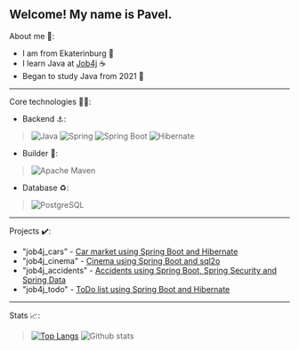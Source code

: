 ## Welcome! My name is Pavel.

About me 📝:
* I am from Ekaterinburg :city_sunrise:
* I learn Java at [Job4j](https://job4j.ru/) ☕
* Began to study Java from 2021 :date:

-----
Core technologies :man_technologist::
* Backend :anchor::
>![Java](https://a11ybadges.com/badge?logo=java)
>![Spring](https://a11ybadges.com/badge?logo=spring)
>![Spring Boot](https://a11ybadges.com/badge?logo=springboot)
>![Hibernate](https://a11ybadges.com/badge?logo=hibernate)

* Builder :hammer::
>![Apache Maven](https://a11ybadges.com/badge?logo=apachemaven)

* Database :recycle::
>![PostgreSQL](https://a11ybadges.com/badge?logo=postgresql)

-----
Projects :heavy_check_mark::
* "job4j_cars" - [Car market using Spring Boot and Hibernate](https://github.com/PavelValger/job4j_cars)
* "job4j_cinema" - [Cinema using Spring Boot and sql2o](https://github.com/PavelValger/job4j_cinema)
* "job4j_accidents" - [Accidents using Spring Boot, Spring Security and Spring Data](https://github.com/PavelValger/job4j_accidents)
* "job4j_todo" - [ToDo list using Spring Boot and Hibernate](https://github.com/PavelValger/job4j_todo)

-----
Stats 📈:
>[![Top Langs](https://github-readme-stats.vercel.app/api/top-langs/?username=PavelValger&layout=compact)](https://github.com/ShamRail/github-readme-stats)
>![Github stats](https://github-readme-stats.vercel.app/api?username=PavelValger&hide=stars,prs,issues,contribs)
